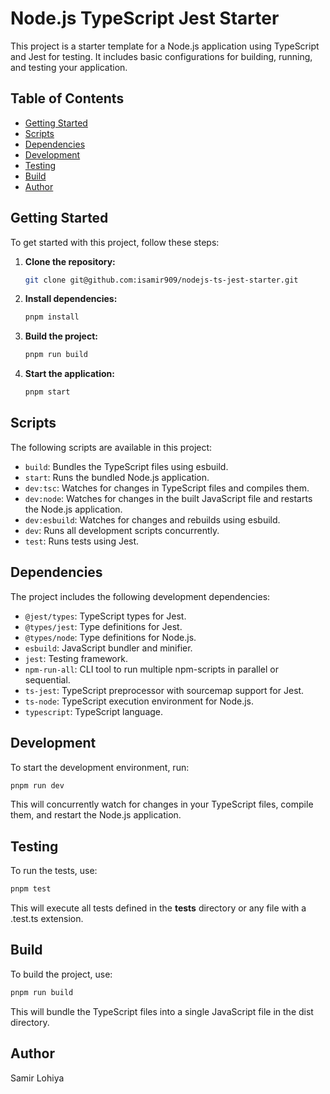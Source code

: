 # Node.js TypeScript Jest Starter

This project is a starter template for a Node.js application using TypeScript and Jest for testing. It includes basic configurations for building, running, and testing your application.

## Table of Contents

- [Getting Started](#getting-started)
- [Scripts](#scripts)
- [Dependencies](#dependencies)
- [Development](#development)
- [Testing](#testing)
- [Build](#build)
- [Author](#author)

## Getting Started

To get started with this project, follow these steps:

1. **Clone the repository:**
    ```bash
    git clone git@github.com:isamir909/nodejs-ts-jest-starter.git
    ```

2. **Install dependencies:**
    ```bash
    pnpm install
    ```

3. **Build the project:**
    ```bash
    pnpm run build
    ```

4. **Start the application:**
    ```bash
    pnpm start
    ```

## Scripts

The following scripts are available in this project:

- `build`: Bundles the TypeScript files using esbuild.
- `start`: Runs the bundled Node.js application.
- `dev:tsc`: Watches for changes in TypeScript files and compiles them.
- `dev:node`: Watches for changes in the built JavaScript file and restarts the Node.js application.
- `dev:esbuild`: Watches for changes and rebuilds using esbuild.
- `dev`: Runs all development scripts concurrently.
- `test`: Runs tests using Jest.

## Dependencies

The project includes the following development dependencies:

- `@jest/types`: TypeScript types for Jest.
- `@types/jest`: Type definitions for Jest.
- `@types/node`: Type definitions for Node.js.
- `esbuild`: JavaScript bundler and minifier.
- `jest`: Testing framework.
- `npm-run-all`: CLI tool to run multiple npm-scripts in parallel or sequential.
- `ts-jest`: TypeScript preprocessor with sourcemap support for Jest.
- `ts-node`: TypeScript execution environment for Node.js.
- `typescript`: TypeScript language.

## Development

To start the development environment, run:

```bash
pnpm run dev
```
This will concurrently watch for changes in your TypeScript files, compile them, and restart the Node.js application.

## Testing

To run the tests, use:

```bash
pnpm test
```
This will execute all tests defined in the __tests__ directory or any file with a .test.ts extension.

## Build

To build the project, use:

```bash
pnpm run build
```
This will bundle the TypeScript files into a single JavaScript file in the dist directory.


## Author

Samir Lohiya

